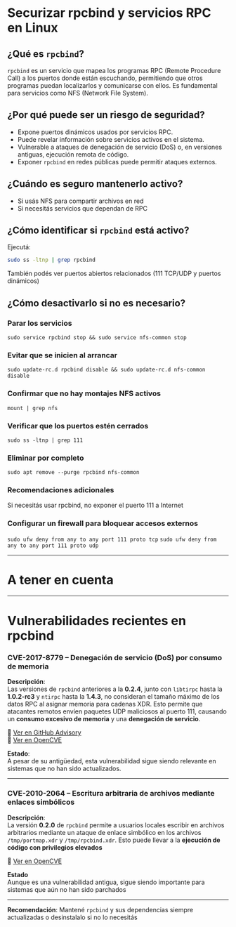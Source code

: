 # Securizar rpcbind y servicios RPC en Linux

## ¿Qué es `rpcbind`?

`rpcbind` es un servicio que mapea los programas RPC (Remote Procedure Call) a los puertos donde están escuchando, permitiendo que otros programas puedan localizarlos y comunicarse con ellos. Es fundamental para servicios como NFS (Network File System).

## ¿Por qué puede ser un riesgo de seguridad?

- Expone puertos dinámicos usados por servicios RPC.
- Puede revelar información sobre servicios activos en el sistema.
- Vulnerable a ataques de denegación de servicio (DoS) o, en versiones antiguas, ejecución remota de código.
- Exponer `rpcbind` en redes públicas puede permitir ataques externos.

## ¿Cuándo es seguro mantenerlo activo?

- Si usás NFS para compartir archivos en red
- Si necesitás servicios que dependan de RPC

## ¿Cómo identificar si `rpcbind` está activo?

Ejecutá:

```bash
sudo ss -ltnp | grep rpcbind
```

También podés ver puertos abiertos relacionados (111 TCP/UDP y puertos dinámicos)

## ¿Cómo desactivarlo si no es necesario?

### Parar los servicios

`sudo service rpcbind stop && sudo service nfs-common stop`

### Evitar que se inicien al arrancar

`sudo update-rc.d rpcbind disable && sudo update-rc.d nfs-common disable`

### Confirmar que no hay montajes NFS activos

`mount | grep nfs`

### Verificar que los puertos estén cerrados

`sudo ss -ltnp | grep 111`

### Eliminar por completo

`sudo apt remove --purge rpcbind nfs-common`

### Recomendaciones adicionales

Si necesitás usar rpcbind, no exponer el puerto 111 a Internet

### Configurar un firewall para bloquear accesos externos

`sudo ufw deny from any to any port 111 proto tcp`
`sudo ufw deny from any to any port 111 proto udp`

---

# A tener en cuenta

---

# Vulnerabilidades recientes en rpcbind

### CVE-2017-8779 – Denegación de servicio (DoS) por consumo de memoria

**Descripción**:  
Las versiones de `rpcbind` anteriores a la **0.2.4**, junto con `libtirpc` hasta la **1.0.2-rc3** y `ntirpc` hasta la **1.4.3**, no consideran el tamaño máximo de los datos RPC al asignar memoria para cadenas XDR. Esto permite que atacantes remotos envíen paquetes UDP maliciosos al puerto 111, causando un **consumo excesivo de memoria** y una **denegación de servicio**.

🔗 [Ver en GitHub Advisory](https://github.com/advisories/GHSA-fr7x-wc8q-h255)  
🔗 [Ver en OpenCVE](https://app.opencve.io/cve/CVE-2017-8779)

**Estado**:  
A pesar de su antigüedad, esta vulnerabilidad sigue siendo relevante en sistemas que no han sido actualizados.

---

### CVE-2010-2064 – Escritura arbitraria de archivos mediante enlaces simbólicos

**Descripción**:  
La versión **0.2.0** de `rpcbind` permite a usuarios locales escribir en archivos arbitrarios mediante un ataque de enlace simbólico en los archivos `/tmp/portmap.xdr` y `/tmp/rpcbind.xdr`. Esto puede llevar a la **ejecución de código con privilegios elevados**

🔗 [Ver en OpenCVE](https://app.opencve.io/cve/CVE-2010-2064)

**Estado**  
Aunque es una vulnerabilidad antigua, sigue siendo importante para sistemas que aún no han sido parchados

---

**Recomendación**: Mantené `rpcbind` y sus dependencias siempre actualizadas o desinstalalo si no lo necesitás
